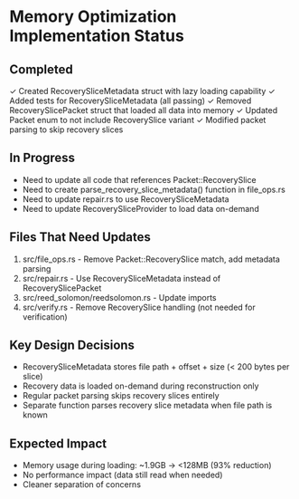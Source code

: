 # Memory Optimization Implementation Status

## Completed
✓ Created RecoverySliceMetadata struct with lazy loading capability
✓ Added tests for RecoverySliceMetadata (all passing)
✓ Removed RecoverySlicePacket struct that loaded all data into memory
✓ Updated Packet enum to not include RecoverySlice variant
✓ Modified packet parsing to skip recovery slices

## In Progress
- Need to update all code that references Packet::RecoverySlice
- Need to create parse_recovery_slice_metadata() function in file_ops.rs
- Need to update repair.rs to use RecoverySliceMetadata
- Need to update RecoverySliceProvider to load data on-demand

## Files That Need Updates
1. src/file_ops.rs - Remove Packet::RecoverySlice match, add metadata parsing
2. src/repair.rs - Use RecoverySliceMetadata instead of RecoverySlicePacket
3. src/reed_solomon/reedsolomon.rs - Update imports
4. src/verify.rs - Remove RecoverySlice handling (not needed for verification)

## Key Design Decisions
- RecoverySliceMetadata stores file path + offset + size (< 200 bytes per slice)
- Recovery data is loaded on-demand during reconstruction only
- Regular packet parsing skips recovery slices entirely
- Separate function parses recovery slice metadata when file path is known

## Expected Impact
- Memory usage during loading: ~1.9GB → <128MB (93% reduction)
- No performance impact (data still read when needed)
- Cleaner separation of concerns
